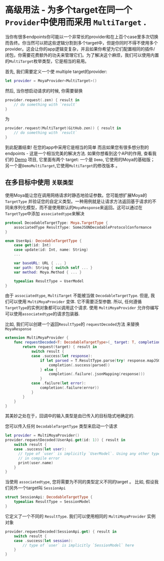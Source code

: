# 高级用法 - 为多个target在同一个`Provider`中使用而采用 `MultiTarget` .

当你有很多endpoints你可能以一个非常长的provider和在上百个case里多次切换而告终。你当然可以把这些逻辑分割到多个target中，但是你同时不得不使用多个provider。这会让你的app逻辑变复杂，并且如果你希望为它们配置相同的插件/闭包，你需要花费额外的功夫来管理它们。为了解决这个麻烦，我们可以使用内置的`MultiTarget`枚举类型，它是相当的易用。

首先, 我们需要定义一个使 multiple target的provider:
```swift
let provider = MoyaProvider<MultiTarget>()
```

然后, 当你想启动请求的时候, 你需要替换
```swift
provider.request(.zen) { result in
    // do something with `result`
}
```

为

```swift
provider.request(MultiTarget(GitHub.zen)) { result in
    // do something with `result`
}
```

到此配置结束! 在您的app中采用它是相当的简单 而且如果您有很多想分割的
endpoints - 这是一个相当完美的解决方法. 如果你想看到这个API的作用, 查看我们的
[Demo](https://github.com/Moya/Moya/tree/master/Demo) 项目, 它里面有两个
target: 一个是 `Demo`, 它使用的Moya的基础版； 另一个是`DemoMultiTarget`,它使用`MultiTarget`的修改版本 。

## 在多目标中使用 `关联类型`

使用Moya能让您在调用网络请求时静态地验证参数。您可能想扩展Moya的 `TargetType` 并验证您的自定义类型。一种用例就是让请求方法返回基于请求的不同来序列化模型，而不是使用默认的`MoyaResponse`来返回。这可以通过在`TargetType`中添加 `associatedtype`来解决

```swift
protocol DecodableTargetType: Moya.TargetType {
    associatedType ResultType: SomeJSONDecodableProtocolConformance
}

enum UserApi: DecodableTargetType {
    case get(id: Int)
    case update(id: Int, name: String)
    ...

    var baseURL: URL { ... }
    var path: String { switch self ... }
    var method: Moya.Method { ... }

    typealias ResultType = UserModel
}
```

由于 `associatedtype`, `MultiTarget` 不能被当做 `DecodableTargetType`.
但是, 我们可以使用 `MultiMoyaProvider` 变体. 它不需要泛型参数. 所以, 任何遵循`TargetType`的实例对象都可以调用这个请求. 使用 `MultiMoyaProvider` 允许你编写可以使用`associatedtype`的请求包装器.

比如, 我们可以创建一个返回`ResultType`的 `requestDecoded`方法 来替换 `MoyaResponse` 

```swift
extension MultiMoyaProvider {
    func requestDecoded<T: DecodableTargetType>(_ target: T, completion: @escaping (_ result: Result<[T.ResultType], Moya.Error>) -> ()) -> Cancellable {
        return request(target) { result in
            switch result {
            case .success(let response):
                if let parsed = T.ResultType.parse(try! response.mapJSON()) {
                    completion(.success(parsed))
                } else {
                    completion(.failure(.jsonMapping(response)))
                }
            case .failure(let error):
                completion(.failure(error))
            }
        }
    }
}
```

其美妙之处在于，回调中的输入类型是由已传入的目标隐式地确定的.

您可以传入任何 `DecodableTargetType` 类型来启动一个请求

```swift
let provider = MultiMoyaProvider()
provider.requestDecoded(UserApi.get(id: 1)) { result in
    switch result {
    case .success(let user):
      // type of `user` is implicitly `UserModel`. Using any other type results
      // in compile error
      print(user.name)
    }
}
```

当使用 `associatedtype`, 您将需要为不同的类型定义不同的target 。 比如, 假设我们另外一个target叫 `SessionApi`

```swift
struct SessionApi: DecodableTargetType {
    typealias ResultType = SessionModel
}
```

它定义了一个不同的 `ResultType`. 我们可以使用相同的 `MultiMoyaProvider`
实例对象

```swift
provider.requestDecoded(SessionApi.get) { result in
    switch result {
    case .success(let session):
        // type of `user` is implicitly `SessionModel` here
    }
}
```

